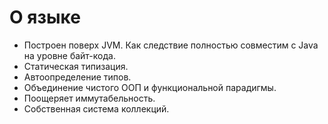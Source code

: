 # О языке

* Построен поверх JVM. Как следствие полностью совместим с Java на уровне байт-кода.
* Статическая типизация.
* Автоопределение типов.
* Объединение чистого ООП и функциональной парадигмы.
* Поощеряет иммутабельность.
* Собственная система коллекций.
